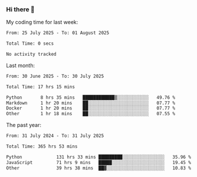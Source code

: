 ### Hi there 👋

My coding time for last week:

<!--START_SECTION:week-->

```txt
From: 25 July 2025 - To: 01 August 2025

Total Time: 0 secs

No activity tracked
```

<!--END_SECTION:week-->

Last month:

<!--START_SECTION:month-->

```txt
From: 30 June 2025 - To: 30 July 2025

Total Time: 17 hrs 15 mins

Python       8 hrs 35 mins   ████████████▒░░░░░░░░░░░░   49.76 %
Markdown     1 hr 20 mins    ██░░░░░░░░░░░░░░░░░░░░░░░   07.77 %
Docker       1 hr 20 mins    ██░░░░░░░░░░░░░░░░░░░░░░░   07.77 %
Other        1 hr 18 mins    ██░░░░░░░░░░░░░░░░░░░░░░░   07.55 %
```

<!--END_SECTION:month-->

The past year:

<!--START_SECTION:year-->

```txt
From: 31 July 2024 - To: 31 July 2025

Total Time: 365 hrs 53 mins

Python             131 hrs 33 mins █████████░░░░░░░░░░░░░░░░   35.96 %
JavaScript         71 hrs 9 mins   █████░░░░░░░░░░░░░░░░░░░░   19.45 %
Other              39 hrs 38 mins  ██▓░░░░░░░░░░░░░░░░░░░░░░   10.83 %
```

<!--END_SECTION:year-->
